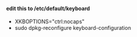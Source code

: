 #### edit this to /etc/default/keyboard
* XKBOPTIONS="ctrl:nocaps"
* sudo dpkg-reconfigure keyboard-configuration
